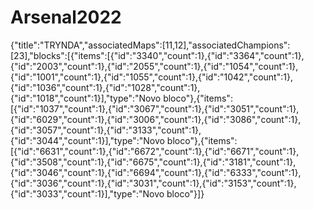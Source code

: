# Arsenal2022

{"title":"TRYNDA","associatedMaps":[11,12],"associatedChampions":[23],"blocks":[{"items":[{"id":"3340","count":1},{"id":"3364","count":1},{"id":"2003","count":1},{"id":"2055","count":1},{"id":"1054","count":1},{"id":"1001","count":1},{"id":"1055","count":1},{"id":"1042","count":1},{"id":"1036","count":1},{"id":"1028","count":1},{"id":"1018","count":1}],"type":"Novo bloco"},{"items":[{"id":"1037","count":1},{"id":"3067","count":1},{"id":"3051","count":1},{"id":"6029","count":1},{"id":"3006","count":1},{"id":"3086","count":1},{"id":"3057","count":1},{"id":"3133","count":1},{"id":"3044","count":1}],"type":"Novo bloco"},{"items":[{"id":"6631","count":1},{"id":"6672","count":1},{"id":"6671","count":1},{"id":"3508","count":1},{"id":"6675","count":1},{"id":"3181","count":1},{"id":"3046","count":1},{"id":"6694","count":1},{"id":"6333","count":1},{"id":"3036","count":1},{"id":"3031","count":1},{"id":"3153","count":1},{"id":"3033","count":1}],"type":"Novo bloco"}]}
